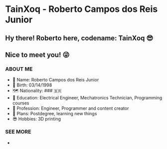 # TainXoq - Roberto Campos dos Reis Junior
## Hy there! Roberto here, codename: TainXoq :sunglasses:
## Nice to meet you! :stuck_out_tongue_winking_eye:

### ABOUT ME
  * 🧔 Name: Roberto Campos dos Reis Junior
  * 🎂 Birth: 03/14/1998
  * 🗺️ Nationality: ### 🇧🇷
  * 🏫 Education: Electrical Engineer, Mechatronics Technician, Programming courses
  * 👷 Profession: Engineer, Programmer and content creator
  * 🌱 Plans: Postdegree, learning new things
  * 😎 Hobbies: 3D printing 
 
### SEE MORE
  * 
  
